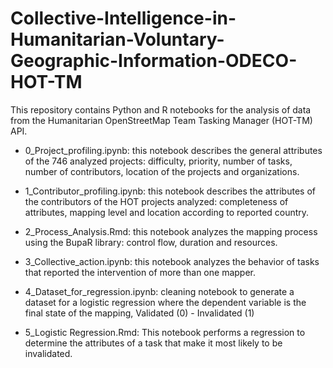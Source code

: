 # Collective-Intelligence-in-Humanitarian-Voluntary-Geographic-Information-ODECO-HOT-TM
This repository contains Python and R notebooks for the analysis of data from the Humanitarian OpenStreetMap Team Tasking Manager (HOT-TM) API.

* 0_Project_profiling.ipynb: this notebook describes the general attributes of the 746 analyzed projects: difficulty, priority, number of tasks, number of contributors, location of the projects and organizations.

* 1_Contributor_profiling.ipynb: this notebook describes the attributes of the contributors of the HOT projects analyzed: completeness of attributes, mapping level and location according to reported country.

* 2_Process_Analysis.Rmd: this notebook analyzes the mapping process using the BupaR library: control flow, duration and resources.

* 3_Collective_action.ipynb: this notebook analyzes the behavior of tasks that reported the intervention of more than one mapper.

* 4_Dataset_for_regression.ipynb: cleaning notebook to generate a dataset for a logistic regression where the dependent variable is the final state of the mapping, Validated (0) - Invalidated (1)

* 5_Logistic Regression.Rmd: This notebook performs a regression to determine the attributes of a task that make it most likely to be invalidated.
